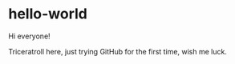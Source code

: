# hello-world

Hi everyone!

Triceratroll here, just trying GitHub for the first time, wish me luck.
